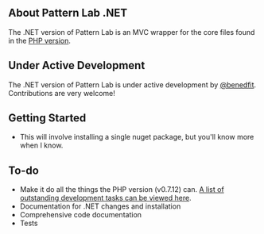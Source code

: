 ## About Pattern Lab .NET

The .NET version of Pattern Lab is an MVC wrapper for the core files found in the [PHP version](https://github.com/pattern-lab/patternlab-php).

## Under Active Development

The .NET version of Pattern Lab is under active development by [@benedfit](https://twitter.com/benedfit). Contributions are very welcome!

## Getting Started

* This will involve installing a single nuget package, but you'll know more when I know.

## To-do

* Make it do all the things the PHP version (v0.7.12) can. [A list of outstanding development tasks can be viewed here](https://github.com/benedfit/patternlab-dotnet/issues?labels=v0.7.12&page=1&state=open).
* Documentation for .NET changes and installation
* Comprehensive code documentation
* Tests